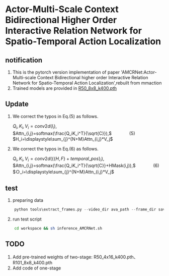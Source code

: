 # Actor-Multi-Scale Context Bidirectional Higher Order Interactive Relation Network for Spatio-Temporal Action Localization  

## notification
1. This is the pytorch version implementation of paper 'AMCRNet:Actor-Multi-scale Context Bidirectional higher order Interactive Relation Network for Spatio-Temporal Action Localization',rebuilt from mmaction
2. Trained models are provided in [R50_8x8_k400.pth](https://pan.baidu.com/s/1IZpKiOfE34mU_bJauETN3A?pwd=kesu)

## Update
1. We correct the typos in Eq.(5) as follows.  
  
    $Q_i,K_i,V_i=conv2d(I_i),$\
 $Attn_{i,j}=softmax(\frac{Q_iK_i^T}{\sqrt{C}}),$　　　　(5)\
 $H_i=\displaystyle\sum_{j}^{N+M}Attn_{i,j}*V_j$  
  
2. We correct the typos in Eq.(6) as follows.  

    $Q_i,K_i,V_i=conv2d(\{\{H,F\}+temporal\_pos\}_i),$
$Attn_{i,j}=softmax(\frac{Q_iK_i^T}{\sqrt{C}}+HMask(i,j)),$　　　　(6)\
$Ｏ_i=\displaystyle\sum_{j}^{N+M}Attn_{i,j}*V_j$



## test
1. preparing data

```python
    python tools\extract_frames.py --video_dir ava_path --frame_dir saving_dir --num_processes nuber_process
```
2. run test script  
```bash
    cd workspace && sh inference_AMCRNet.sh
```

## TODO
1. Add pre-trained weights of two-stage: R50_4x16_k400.pth、R101_8x8_k400.pth
2. Add code of one-stage
